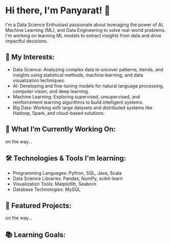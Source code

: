 # Hi there, I'm Panyarat! 👋

I'm a Data Science Enthusiast passionate about leveraging the power of AI, Machine Learning (ML), and Data Engineering to solve real-world problems. I'm working on learning ML models to extract insights from data and drive impactful decisions.

## 🧠 My Interests:
- Data Science: Analyzing complex data to uncover patterns, trends, and insights using statistical methods, machine learning, and data visualization techniques.
- AI: Developing and fine-tuning models for natural language processing, computer vision, and deep learning.
- Machine Learning: Exploring supervised, unsupervised, and reinforcement learning algorithms to build intelligent systems.
- Big Data: Working with large datasets and distributed systems like Hadoop, Spark, and cloud-based solutions.

## 🚀 What I’m Currently Working On: 
on the way...

## 🛠️ Technologies & Tools I'm learning:
- Programming Languages: Python, SQL, Java, Scala
- Data Science Libraries: Pandas, NumPy, scikit-learn
- Visualization Tools: Matplotlib, Seaborn
- Database Technologies: MySQL

## 📂 Featured Projects:
on the way...

## 📚 Learning Goals:



